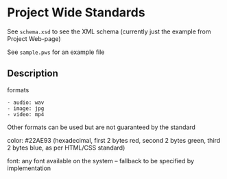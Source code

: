 Project Wide Standards
======================

See `schema.xsd` to see the XML schema (currently just the example from Project Web-page)

See `sample.pws` for an example file

Description
-----------

formats

	- audio: wav
	- image: jpg
	- video: mp4

Other formats can be used but are not guaranteed by the standard

color:   #22AE93   (hexadecimal, first 2 bytes red, second 2 bytes green, third 2 bytes blue, as per HTML/CSS standard)

font:	any font available on the system – fallback to be specified by implementation
